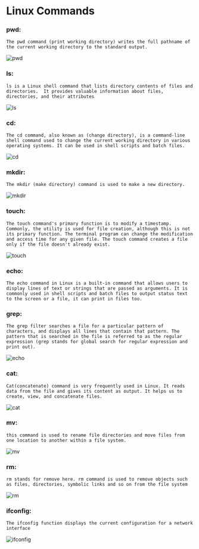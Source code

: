 # Linux Commands
### pwd:
    The pwd command (print working directory) writes the full pathname of the current working directory to the standard output.
![pwd](/pwd.png)
### ls:
    ls is a Linux shell command that lists directory contents of files and directories.  It provides valuable information about files, directories, and their attributes
![ls](/ls.png)
### cd:
    The cd command, also known as (change directory), is a command-line shell command used to change the current working directory in various operating systems. It can be used in shell scripts and batch files.
![cd](/cd.png)
### mkdir:
    The mkdir (make directory) command is used to make a new directory.
![mkdir](/mkdir.png)
### touch:
    The touch command's primary function is to modify a timestamp. Commonly, the utility is used for file creation, although this is not its primary function. The terminal program can change the modification and access time for any given file. The touch command creates a file only if the file doesn't already exist.
![touch](/touch.png)
### echo:
    The echo command in Linux is a built-in command that allows users to display lines of text or strings that are passed as arguments. It is commonly used in shell scripts and batch files to output status text to the screen or a file, it can print in files too.
### grep:
    The grep filter searches a file for a particular pattern of characters, and displays all lines that contain that pattern. The pattern that is searched in the file is referred to as the regular expression (grep stands for global search for regular expression and print out). 
![echo](/echo.png)
### cat:
    Cat(concatenate) command is very frequently used in Linux. It reads data from the file and gives its content as output. It helps us to create, view, and concatenate files.
![cat](/cat.png)
### mv:
    this command is used to rename file directories and move files from one location to another within a file system.
![mv](/mv.png)
### rm:
    rm stands for remove here. rm command is used to remove objects such as files, directories, symbolic links and so on from the file system
![rm](/rm.png)
### ifconfig:
    The ifconfig function displays the current configuration for a network interface
![ifconfig](/ifconfig.png)